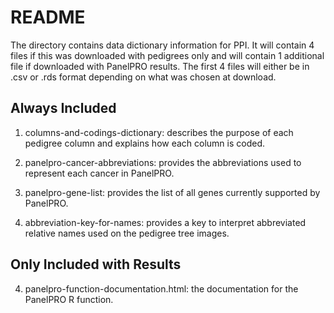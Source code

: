 # README

The directory contains data dictionary information for PPI. It will contain 4 files if this was downloaded with pedigrees only and will contain 1 additional file if downloaded with PanelPRO results. The first 4 files will either be in .csv or .rds format depending on what was chosen at download.

## Always Included

1. columns-and-codings-dictionary: describes the purpose of each pedigree column and explains how each column is coded.

2. panelpro-cancer-abbreviations: provides the abbreviations used to represent each cancer in PanelPRO.

3. panelpro-gene-list: provides the list of all genes currently supported by PanelPRO.

4. abbreviation-key-for-names: provides a key to interpret abbreviated relative names used on the pedigree tree images.

## Only Included with Results

4. panelpro-function-documentation.html: the documentation for the PanelPRO R function.
